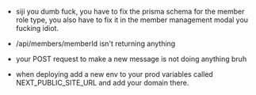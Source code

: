 -   siji you dumb fuck, you have to fix the prisma schema for the member role type, you also have to fix it in the member management modal you fucking idiot.

-   /api/members/memberId isn't returning anything

- your POST request to make a new message is not doing anything bruh

- when deploying add a new env to your prod variables called NEXT_PUBLIC_SITE_URL and add your domain there.
